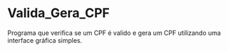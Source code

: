 # Valida_Gera_CPF
 Programa que verifica se um CPF é valido e gera um CPF utilizando uma interface gráfica simples.
